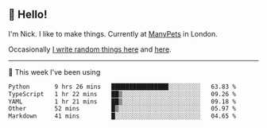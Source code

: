 ## 👋 Hello! 

I'm Nick. I like to make things. Currently at [ManyPets](https://manypets.com) in London.

Occasionally [I write random things here](https://nicksnell.com) and [here](https://twitter.com/nicksnell).

-------

🚀 This week I've been using

<!--START_SECTION:waka-->

```txt
Python       9 hrs 26 mins   ████████████████░░░░░░░░░   63.83 %
TypeScript   1 hr 22 mins    ██▒░░░░░░░░░░░░░░░░░░░░░░   09.26 %
YAML         1 hr 21 mins    ██▒░░░░░░░░░░░░░░░░░░░░░░   09.18 %
Other        52 mins         █▒░░░░░░░░░░░░░░░░░░░░░░░   05.97 %
Markdown     41 mins         █░░░░░░░░░░░░░░░░░░░░░░░░   04.65 %
```

<!--END_SECTION:waka-->
